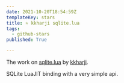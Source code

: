```yaml
---
date: 2021-10-20T18:54:59Z
templateKey: stars
title: ⭐ kkharji sqlite.lua
tags:
  - github-stars
published: True

---
```


The work on [sqlite.lua](https://github.com/kkharji/sqlite.lua) by [kkharji](https://github.com/kkharji).

SQLite LuaJIT binding with a very simple api.
